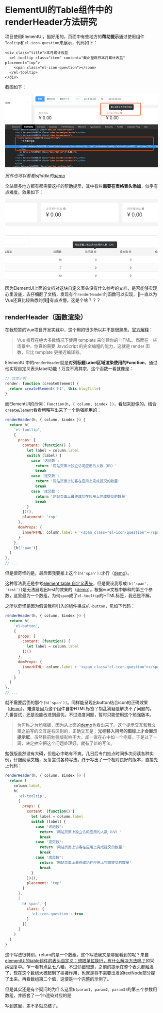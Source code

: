 # ElementUI的Table组件中的renderHeader方法研究

项目使用ElementUI，挺好用的，页面中有些地方的**帮助提示**通过使用组件`Tooltip`和`el-icon-question`来展示，代码如下：

```vue
<div class="title">本月累计收益
  <el-tooltip class="item" content="截止至昨日本月累计收益" placement="top">
    <span class="el-icon-question"></span>
  </el-tooltip>
</div>
```

截图如下：

![帮助提示效果](https://raw.githubusercontent.com/whidy/daily/master/sources/images/2018-08-31-1.png)

*另外也可以看看jsfiddle的[demo](https://jsfiddle.net/kingterrors/s4pxtzva/)*

全站很多地方都有都需要这样的帮助提示，其中有些**需要在表格表头添加**，似乎有点难度。效果如下：

![带有帮助提示的表头效果](https://raw.githubusercontent.com/whidy/daily/master/sources/images/2018-08-31-2.png)

因为ElementUI上面的文档对这块自定义表头没有什么参考的文档，是否能够实现心里没底，去仔细翻了文档，发现有个`renderHeader`的函数可以实现，一直以为Vue还算比较熟悉的我有点点懵，这是个啥？？？

## renderHeader（函数渲染）

在我短暂的Vue项目开发实践中，这个用的很少所以并不是很熟悉，[官方解释](https://cn.vuejs.org/v2/guide/render-function.html)：

> Vue 推荐在绝大多数情况下使用 template 来创建你的 HTML。然而在一些场景中，你真的需要 JavaScript 的完全编程的能力，这就是 render 函数，它比 template 更接近编译器。

ElementUI中的`renderHeader`就是**对列标题Label区域渲染使用的Function**，通过他实现自定义表头label功能！万变不离其宗，这个函数一看就像是：

```javascript
// 官方示例 
render: function (createElement) {
  return createElement('h1', this.blogTitle)
}
```

而ElementUI的示例：`Function(h, { column, $index })`，看起来挺像的。结合[`createElement`](https://cn.vuejs.org/v2/guide/render-function.html#createElement-%E5%8F%82%E6%95%B0)看看粗略写出来了一个勉强能用的：

```javascript
renderHeader(h, { column, $index }) {
  return h(
    'el-tooltip',
    {
      props: {
        content: (function() {
          let label = column.label
          switch (label) {
            case '访问数':
              return '网站页面上独立访问应用的人数（UV）'
              break
            case '提交数':
              return '网站页面上访客在应用上完成提交的数量'
              break
            case '成交数':
              return '网站页面上最终成功在应用上完成提交的数量'
              break
          }
        })(),
        placement: 'top'
      },
      domProps: {
        innerHTML: column.label + '<span class="el-icon-question"></span>'
      }
    },
    [h('span')]
  )
},
// ...
```

但是很奇怪的是，最后面我要接上这个`[h('span')]`才行（[demo](https://jsfiddle.net/kingterrors/x3ouw27k/11/)）。

这种写法我还是参考[element table 自定义表头](https://blog.csdn.net/u010214074/article/details/79474725)，但是假设我写成`[h('span', 'test')]`是无法展现出test的效果的（[demo](https://jsfiddle.net/kingterrors/x3ouw27k/16/)）。根据vue文档中解释的第三个参数，这里最为一个数组，为何`span`成了`el-tooltip`的HTML标签，我还是不解。

之所以奇怪是因为假设我将引入的组件换成`el-button`，见如下代码：

```javascript
renderHeader(h, { column, $index }) {
  return h(
    'el-button',
    {
      props: {
        content: (function() {
          let label = column.label
        })()
      },
      domProps: {
        innerHTML: column.label + '<span class="el-icon-question"></span>'
      }
    }
  )
},
// ...
```

就不需要后面的那个`[h('span')]`。同样能呈现出button结合icon的正确效果（[demo](https://jsfiddle.net/kingterrors/x3ouw27k/17/)）。难道是因为这个组件自带HTML标签？胡乱猜疑是解决不了问题的。几番尝试，还是没能改进到最优。不过进度问题，暂时只能使用这个勉强版本。

> 为何称之为勉强版，因为从上面的[demo](https://jsfiddle.net/kingterrors/x3ouw27k/11/)也看出来了。这个提示交互和我文章之前写的交互是有区别的，正确交互是：**光标移入问号的图标上才会展示提示框**，虽然目前勉强版影响不大，却一直在心中如一个疙瘩。于是过了一周，决定抽空把这个问题处理好，就有了新的写法。

勉强版虽然没有大碍，但是心中略有不爽。几日后专门抽点时间多次阅读各种实例，仔细阅读文档，反复尝试各种写法。终于写出了一个相对良好的版本，直接先上代码：

```javascript
renderHeader(h, { column, $index }) {
  return [
    column.label,
    h(
      'el-tooltip',
      {
        props: {
          content: (function() {
            let label = column.label
            switch (label) {
              case '访问数':
                return '网站页面上独立访问应用的人数（UV）'
                break
              case '提交数':
                return '网站页面上访客在应用上完成提交的数量'
                break
              case '成交数':
                return '网站页面上最终成功在应用上完成提交的数量'
                break
            }
          })(),
          placement: 'top'
        }
      },
      [
        h('span', {
          class: {
            'el-icon-question': true
          }
        })
      ]
    )
  ]
}
```

这个写法很特别，return的是一个数组，这个写法我又是哪里看到的呢？来自[elementUI的table组件的表头自定义：想把单位换行，有什么解决方法吗？](https://segmentfault.com/q/1010000012587913/a-1020000012588616)的采纳回复中。乍一看有点乱七八糟，不过仔细想想，之前的提示在整个表头都触发了，现在这个数组大概起到了拼接作用，也就是将不需要出发的textNode部分提了出来。再看数组第二个值，这便是一个完整的示例了。

但是其实还是有个疑问的为什么这里`h(param1, param2, param3)`的第三个参数用数组，并嵌套了一个h渲染对应的是

写到这里，差不多就总结了。